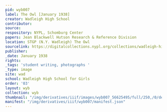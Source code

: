 ```yaml
---
pid: wyb007
label: The Owl [January 1938]
creator: Wadleigh High School
contributor:
source:
respository: NYPL, Schomburg Center
papers: Jean Blackwell Hutson Research & Reference Division
location: STGP (N.Y. Wadleigh) The Owl
sourcelink: https://digitalcollections.nypl.org/collections/wadleigh-high-school-yearbooks#/?tab=navigation
publisher:
_date: January 1938
rights:
_tags: 'student writing, photographs '
_type: image
site: wad
school: Wadleigh High School for Girls
order: '03'
layout: wyb
collection: wyb
thumbnail: "/img/derivatives/iiif/images/wyb007_56625495/full/250,/0/default.jpg"
manifest: "/img/derivatives/iiif/wyb007/manifest.json"
---
```

